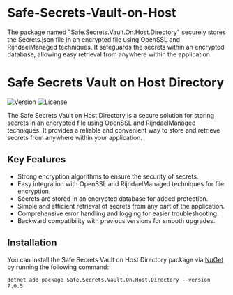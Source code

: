 # Safe-Secrets-Vault-on-Host
The package named "Safe.Secrets.Vault.On.Host.Directory" securely stores the Secrets.json file in an encrypted file using OpenSSL and RijndaelManaged techniques. It safeguards the secrets within an encrypted database, allowing easy retrieval from anywhere within the application.
# Safe Secrets Vault on Host Directory

![Version](https://img.shields.io/badge/Version-7.0.5-blue)
![License](https://img.shields.io/badge/License-CC0%201.0%20Universal-lightgrey)

The Safe Secrets Vault on Host Directory is a secure solution for storing secrets in an encrypted file using OpenSSL and RijndaelManaged techniques. It provides a reliable and convenient way to store and retrieve secrets from anywhere within your application.

## Key Features

- Strong encryption algorithms to ensure the security of secrets.
- Easy integration with OpenSSL and RijndaelManaged techniques for file encryption.
- Secrets are stored in an encrypted database for added protection.
- Simple and efficient retrieval of secrets from any part of the application.
- Comprehensive error handling and logging for easier troubleshooting.
- Backward compatibility with previous versions for smooth upgrades.

## Installation

You can install the Safe Secrets Vault on Host Directory package via [NuGet](https://www.nuget.org/packages/Safe.Secrets.Vault.On.Host.Directory/) by running the following command:

```shell
dotnet add package Safe.Secrets.Vault.On.Host.Directory --version 7.0.5

